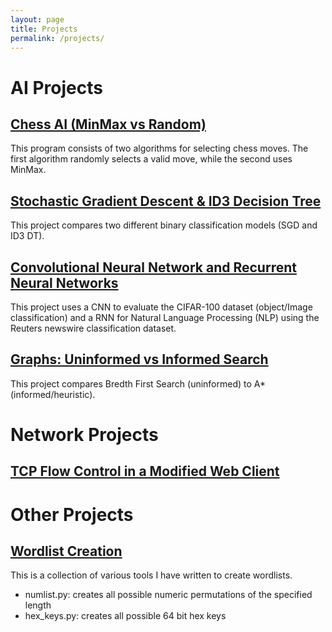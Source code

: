 ```yaml
---
layout: page
title: Projects
permalink: /projects/
---
```

# AI Projects
## [Chess AI (MinMax vs Random)](https://colab.research.google.com/drive/1jq7Ur6EGqN6bNQ9ytXGtnf4FSGfIpwPD)
This program consists of two algorithms for selecting chess moves. The first algorithm randomly selects a valid move, while the second uses MinMax.

## [Stochastic Gradient Descent & ID3 Decision Tree](https://colab.research.google.com/drive/1Lmte5chcUrgygus6gbrhUu-Oag7Sv7g7?usp=sharing)
This project compares two different binary classification models (SGD and ID3 DT).

## [Convolutional Neural Network and Recurrent Neural Networks](https://colab.research.google.com/drive/1_3ZlE0ayoA8yNihjkYcQNT_eEnIb_zV-?usp=sharing)
This project uses a CNN to evaluate the CIFAR-100 dataset (object/Image classification) and a RNN for Natural Language Processing (NLP) using the Reuters newswire classification dataset.

## [Graphs: Uninformed vs Informed Search](https://colab.research.google.com/drive/1MpsRwayXhSvUhW9MVJX8YctMEGxyIkmb?usp=sharing)
This project compares Bredth First Search (uninformed) to A* (informed/heuristic).

# Network Projects
## [TCP Flow Control in a Modified Web Client](https://github.com/tfrank0651/BasicWebClient)

# Other Projects
## [Wordlist Creation](https://github.com/tfrank0651/Wordlist_Creation)
This is a collection of various tools I have written to create wordlists.
- numlist.py: creates all possible numeric permutations of the specified length
- hex_keys.py: creates all possible 64 bit hex keys
